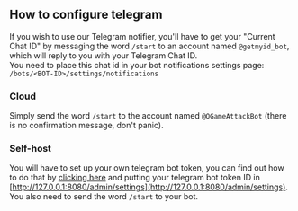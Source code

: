 ## How to configure telegram

If you wish to use our Telegram notifier, you'll have to get your "Current Chat ID" by messaging the word `/start` to an account
named `@getmyid_bot`, which will reply to you with your Telegram Chat ID.  
You need to place this chat id in your bot notifications settings page:  
`/bots/<BOT-ID>/settings/notifications`

### Cloud
Simply send the word `/start` to the account named `@OGameAttackBot`
(there is no confirmation message, don't panic).

### Self-host
You will have to set up your own telegram bot token, you can find out how to do that
by [clicking here](https://www.siteguarding.com/en/how-to-get-telegram-bot-api-token) and putting your telegram bot
token ID in [http://127.0.0.1:8080/admin/settings](http://127.0.0.1:8080/admin/settings).  
You also need to send the word `/start` to your bot.  